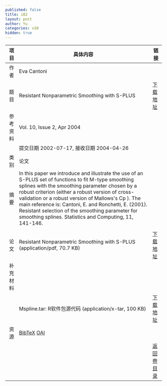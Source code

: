 ```yaml
---
published: false
title: i02
layout: post
author: Yu
categories: v10
hidden: true
---
```


| 项目 | 具体内容 | 链接 |
|---:|---|---|
| 作者 | Eva Cantoni| |
| 题目 |Resistant Nonparametric Smoothing with S-PLUS | [下载地址](http://www.jstatsoft.org/v10/i02/paper) |
| 参考资料 |Vol. 10, Issue 2, Apr 2004 | |
| | 提交日期 2002-07-17, 接收日期 2004-04-26| | 
| 类别 | 论文| |
| 摘要 | In this paper we introduce and illustrate the use of an S-PLUS set of functions to fit M-type smoothing splines with the smoothing parameter chosen by a robust criterion (either a robust version of cross-validation or a robust version of Mallows's Cp ). The main reference is: Cantoni, E. and Ronchetti, E. (2001). Resistant selection of the smoothing parameter for smoothing splines. Statistics and Computing, 11, 141-146. | |
 | |
| 论文 | Resistant Nonparametric Smoothing with S-PLUS  (application/pdf, 70.7 KB)| [下载地址](http://www.jstatsoft.org/v10/i02/paper) |
| 补充材料 | | |
| |Mspline.tar: R软件包源代码  (application/x-tar, 100 KB)|  [下载地址](http://www.jstatsoft.org/v10/i02/supp/1) |
| 资源 | [BibTeX](http://www.jstatsoft.org/v10/i02/bibtex) [OAI](http://www.jstatsoft.org/oai?verb=GetRecord&identifier=oai.jstatsoft/v10/i02&prefix=oai_dc)| |
| |  | [返回卷目录]({{site.baseurl}}/volume/v10.html) |